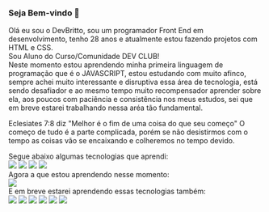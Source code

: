 ### Seja Bem-vindo 👋

Olá eu sou o DevBritto, sou um programador Front End em desenvolvimento, tenho 28 anos e atualmente estou fazendo projetos com HTML e CSS.<br>
Sou Aluno do Curso/Comunidade DEV CLUB!<br>
Neste momento estou aprendendo minha primeira linguagem de programação que é o JAVASCRIPT, estou estudando com muito afinco, sempre achei muito interessante e disruptiva essa área de tecnologia, está sendo desafiador e ao mesmo tempo muito recompensador aprender sobre ela, aos poucos com paciência e consistência nos meus estudos, sei que em breve estarei trabalhando nessa aréa tão fundamental.


Eclesiates 7:8 diz "Melhor é o fim de uma coisa do que seu começo"
O começo de tudo é a parte complicada, porém se não desistirmos com o tempo as coisas vão se encaixando e colheremos no tempo devido.

Segue abaixo algumas tecnologias que aprendi: <br>
<img src="https://img.shields.io/badge/HTML5-E34F26?style=for-the-badge&logo=html5&logoColor=white"/>
<img src="https://img.shields.io/badge/CSS3-1572B6?style=for-the-badge&logo=css3&logoColor=white"/>
<img src="https://img.shields.io/badge/GIT-E44C30?style=for-the-badge&logo=git&logoColor=white"/>
<img src="https://img.shields.io/badge/GitHub-100000?style=for-the-badge&logo=github&logoColor=white"/> <br>
Agora a que estou aprendendo nesse momento: <br>
<img src="https://img.shields.io/badge/JavaScript-F7DF1E?style=for-the-badge&logo=javascript&logoColor=black"/><br>
E em breve estarei aprendendo essas tecnologias também:<br>
<img src="https://img.shields.io/badge/React-20232A?style=for-the-badge&logo=react&logoColor=61DAFB"/>
<img src="https://img.shields.io/badge/Bootstrap-563D7C?style=for-the-badge&logo=bootstrap&logoColor=white"/>
<img src="https://img.shields.io/badge/Node.js-43853D?style=for-the-badge&logo=node.js&logoColor=white"/>
<img src="https://img.shields.io/badge/PostgreSQL-316192?style=for-the-badge&logo=postgresql&logoColor=white"/>
<img src="https://img.shields.io/badge/MongoDB-4EA94B?style=for-the-badge&logo=mongodb&logoColor=white"/>
<img src="https://img.shields.io/badge/React_Native-20232A?style=for-the-badge&logo=react&logoColor=61DAFB"/>







